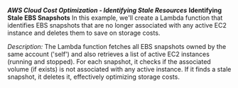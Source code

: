 ***AWS Cloud Cost Optimization - Identifying Stale Resources***
**Identifying Stale EBS Snapshots**
In this example, we'll create a Lambda function that identifies EBS snapshots that are no longer associated with any active EC2 instance and deletes them to save on storage costs.

*Description:*
The Lambda function fetches all EBS snapshots owned by the same account ('self') and also retrieves a list of active EC2 instances (running and stopped). For each snapshot, it checks if the associated volume (if exists) is not associated with any active instance. If it finds a stale snapshot, it deletes it, effectively optimizing storage costs.

